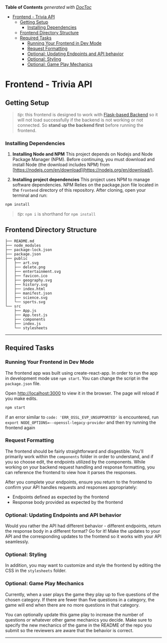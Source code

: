 <!-- START doctoc generated TOC please keep comment here to allow auto update -->
<!-- DON'T EDIT THIS SECTION, INSTEAD RE-RUN doctoc TO UPDATE -->
**Table of Contents**  *generated with [DocToc](https://github.com/thlorenz/doctoc)*

- [Frontend - Trivia API](#frontend---trivia-api)
  - [Getting Setup](#getting-setup)
    - [Installing Dependencies](#installing-dependencies)
  - [Frontend Directory Structure](#frontend-directory-structure)
  - [Required Tasks](#required-tasks)
    - [Running Your Frontend in Dev Mode](#running-your-frontend-in-dev-mode)
    - [Request Formatting](#request-formatting)
    - [Optional: Updating Endpoints and API behavior](#optional-updating-endpoints-and-api-behavior)
    - [Optional: Styling](#optional-styling)
    - [Optional: Game Play Mechanics](#optional-game-play-mechanics)

<!-- END doctoc generated TOC please keep comment here to allow auto update -->

# Frontend - Trivia API

## Getting Setup

> _tip_: this frontend is designed to work with [Flask-based Backend](../backend) so it will not load successfully if the backend is not working or not connected. So **stand up the backend first** before running the frontend.

### Installing Dependencies

1. **Installing Node and NPM**
   This project depends on Nodejs and Node Package Manager (NPM). Before continuing, you must download and install Node (the download includes NPM) from [https://nodejs.com/en/download](https://nodejs.org/en/download/).

2. **Installing project dependencies**
   This project uses NPM to manage software dependencies. NPM Relies on the package.json file located in the `frontend` directory of this repository. After cloning, open your terminal and run:

```bash
npm install
```

> _tip_: `npm i` is shorthand for `npm install`

## Frontend Directory Structure

```
├── README.md
├── node_modules
├── package-lock.json
├── package.json
├── public
│   ├── art.svg
│   ├── delete.png
│   ├── entertainment.svg
│   ├── favicon.ico
│   ├── geography.svg
│   ├── history.svg
│   ├── index.html
│   ├── manifest.json
│   ├── science.svg
│   └── sports.svg
└── src
    ├── App.js
    ├── App.test.js
    ├── components
    ├── index.js
    └── stylesheets
```

----

## Required Tasks

### Running Your Frontend in Dev Mode

The frontend app was built using create-react-app. In order to run the app in development mode use `npm start`. You can change the script in the `package.json` file.

Open [http://localhost:3000](http://localhost:3000) to view it in the browser. The page will reload if you make edits.

```bash
npm start
```

if an error similar to `code: 'ERR_OSSL_EVP_UNSUPPORTED'` is encountered, run `export NODE_OPTIONS=--openssl-legacy-provider` and then try running the frontend again

### Request Formatting

The frontend should be fairly straightforward and disgestible. You'll primarily work within the `components` folder in order to understand, and if you so choose edit, the endpoints utilized by the components. While working on your backend request handling and response formatting, you can reference the frontend to view how it parses the responses.

After you complete your endpoints, ensure you return to the frontend to confirm your API handles requests and responses appropriately:

- Endpoints defined as expected by the frontend
- Response body provided as expected by the frontend

### Optional: Updating Endpoints and API behavior

Would you rather the API had different behavior - different endpoints, return the response body in a different format? Go for it! Make the updates to your API and the corresponding updates to the frontend so it works with your API seamlessly.

### Optional: Styling

In addition, you may want to customize and style the frontend by editing the CSS in the `stylesheets` folder.

### Optional: Game Play Mechanics

Currently, when a user plays the game they play up to five questions of the chosen category. If there are fewer than five questions in a category, the game will end when there are no more questions in that category.

You can optionally update this game play to increase the number of questions or whatever other game mechanics you decide. Make sure to specify the new mechanics of the game in the README of the repo you submit so the reviewers are aware that the behavior is correct.

---
